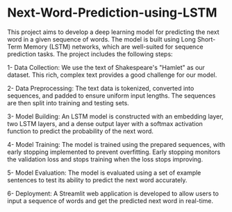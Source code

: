 # Next-Word-Prediction-using-LSTM

This project aims to develop a deep learning model for predicting the next word in a given sequence of words. The model is built using Long Short-Term Memory (LSTM) networks, which are well-suited for sequence prediction tasks. The project includes the following steps:

1- Data Collection: We use the text of Shakespeare's "Hamlet" as our dataset. This rich, complex text provides a good challenge for our model.

2- Data Preprocessing: The text data is tokenized, converted into sequences, and padded to ensure uniform input lengths. The sequences are then split into training and testing sets.

3- Model Building: An LSTM model is constructed with an embedding layer, two LSTM layers, and a dense output layer with a softmax activation function to predict the probability of the next word.

4- Model Training: The model is trained using the prepared sequences, with early stopping implemented to prevent overfitting. Early stopping monitors the validation loss and stops training when the loss stops improving.

5- Model Evaluation: The model is evaluated using a set of example sentences to test its ability to predict the next word accurately.

6- Deployment: A Streamlit web application is developed to allow users to input a sequence of words and get the predicted next word in real-time.

